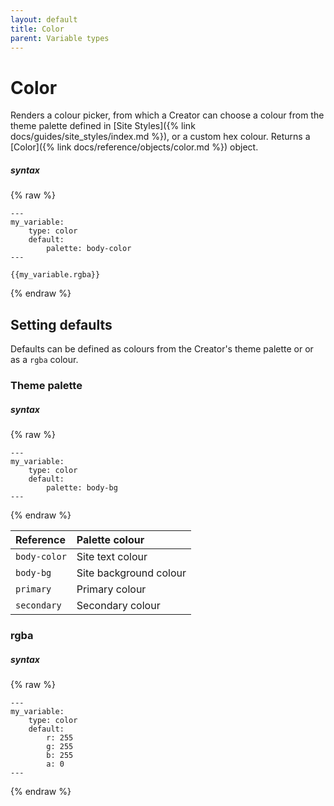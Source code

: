 ```yaml
---
layout: default
title: Color
parent: Variable types
---
```


# Color

Renders a colour picker, from which a Creator can choose a colour from the theme palette defined in [Site Styles]({% link docs/guides/site_styles/index.md %}), or a custom hex colour.
Returns a [Color]({% link docs/reference/objects/color.md %}) object.

##### syntax
{% raw %}
```
---
my_variable:
    type: color
    default:
        palette: body-color
---

{{my_variable.rgba}}

```
{% endraw %}

## Setting defaults
Defaults can be defined as colours from the Creator's theme palette or or as a `rgba` colour.

### Theme palette

##### syntax
{% raw %}
```
---
my_variable:
    type: color
    default:
        palette: body-bg
---
```
{% endraw %}

| Reference     | Palette colour          |
|:--------------|:------------------------|
| `body-color`  | Site text colour        |
| `body-bg`     | Site background colour  |
| `primary`     | Primary colour          |
| `secondary`   | Secondary colour        |

### rgba

##### syntax
{% raw %}
```
---
my_variable:
    type: color
    default:
        r: 255
        g: 255
        b: 255
        a: 0
---
```
{% endraw %}